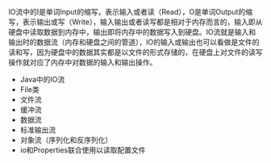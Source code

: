 IO流中的I是单词Input的缩写，表示输入或者读（Read），O是单词Output的缩写，表示输出或写（Write），输入输出或者读写都是相对于内存而言的，输入即从硬盘中读取数据到内存中，输出即将内存中的数据写入到硬盘。IO流就是输入和输出时的数据流（内存和硬盘之间的管道），IO的输入或输出也可以看做是文件的读和写，因为硬盘中的数据其实都是以文件的形式存储的，在硬盘上对文件的读写操作就对应了内存中对数据的输入和输出操作。

* Java中的IO流
* File类
* 文件流
* 缓冲流
* 数据流
* 标准输出流
* 对象流（序列化和反序列化）
* io和Properties联合使用以读取配置文件



